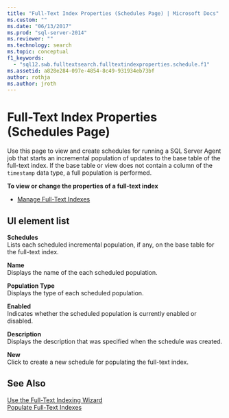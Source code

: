 ```yaml
---
title: "Full-Text Index Properties (Schedules Page) | Microsoft Docs"
ms.custom: ""
ms.date: "06/13/2017"
ms.prod: "sql-server-2014"
ms.reviewer: ""
ms.technology: search
ms.topic: conceptual
f1_keywords: 
  - "sql12.swb.fulltextsearch.fulltextindexproperties.schedule.f1"
ms.assetid: a828e284-097e-4854-8c49-931934eb73bf
author: rothja
ms.author: jroth
---
```

# Full-Text Index Properties (Schedules Page)
  Use this page to view and create schedules for running a SQL Server Agent job that starts an incremental population of updates to the base table of the full-text index. If the base table or view does not contain a column of the `timestamp` data type, a full population is performed.  
  
 **To view or change the properties of a full-text index**  
  
-   [Manage Full-Text Indexes](../relational-databases/indexes/indexes.md)  
  
## UI element list  
 **Schedules**  
 Lists each scheduled incremental population, if any, on the base table for the full-text index.  
  
 **Name**  
 Displays the name of the each scheduled population.  
  
 **Population Type**  
 Displays the type of each scheduled population.  
  
 **Enabled**  
 Indicates whether the scheduled population is currently enabled or disabled.  
  
 **Description**  
 Displays the description that was specified when the schedule was created.  
  
 **New**  
 Click to create a new schedule for populating the full-text index.  
  
## See Also  
 [Use the Full-Text Indexing Wizard](../relational-databases/search/use-the-full-text-indexing-wizard.md)   
 [Populate Full-Text Indexes](../relational-databases/search/populate-full-text-indexes.md)  
  
  
